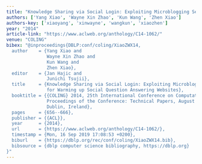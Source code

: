 ```yaml
---
title: "Knowledge Sharing via Social Login: Exploiting Microblogging Service for Warming up Social Question Answering Websites."
authors: ['Yang Xiao', 'Wayne Xin Zhao', 'Kun Wang', 'Zhen Xiao']
authors-key: ['xiaoyang', 'xinwayne', 'wangkun', 'xiaozhen']
year: "2014"
article-link: "https://www.aclweb.org/anthology/C14-1062/"
venue: "COLING"
bibex: "@inproceedings{DBLP:conf/coling/XiaoZWX14,
  author    = {Yang Xiao and
               Wayne Xin Zhao and
               Kun Wang and
               Zhen Xiao},
  editor    = {Jan Hajic and
               Junichi Tsujii},
  title     = {Knowledge Sharing via Social Login: Exploiting Microblogging Service
               for Warming up Social Question Answering Websites},
  booktitle = {{COLING} 2014, 25th International Conference on Computational Linguistics,
               Proceedings of the Conference: Technical Papers, August 23-29, 2014,
               Dublin, Ireland},
  pages     = {656--666},
  publisher = {{ACL}},
  year      = {2014},
  url       = {https://www.aclweb.org/anthology/C14-1062/},
  timestamp = {Mon, 16 Sep 2019 17:08:53 +0200},
  biburl    = {https://dblp.org/rec/conf/coling/XiaoZWX14.bib},
  bibsource = {dblp computer science bibliography, https://dblp.org}
}"
---
```

